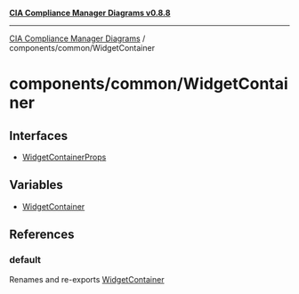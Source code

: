 [**CIA Compliance Manager Diagrams v0.8.8**](../../../README.md)

***

[CIA Compliance Manager Diagrams](../../../modules.md) / components/common/WidgetContainer

# components/common/WidgetContainer

## Interfaces

- [WidgetContainerProps](interfaces/WidgetContainerProps.md)

## Variables

- [WidgetContainer](variables/WidgetContainer.md)

## References

### default

Renames and re-exports [WidgetContainer](variables/WidgetContainer.md)
